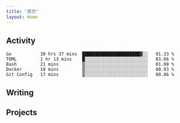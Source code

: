 ```yaml
---
title: "首页"
layout: Home
---
```


## Activity
<!--START_SECTION:waka-->
```text
Go           30 hrs 37 mins  ██████████████████████▓░░   91.33 % 
TOML         1 hr 13 mins    █░░░░░░░░░░░░░░░░░░░░░░░░   03.66 % 
Bash         21 mins         ▒░░░░░░░░░░░░░░░░░░░░░░░░   01.08 % 
Docker       18 mins         ▒░░░░░░░░░░░░░░░░░░░░░░░░   00.93 % 
Git Config   17 mins         ▒░░░░░░░░░░░░░░░░░░░░░░░░   00.86 % 
```
<!--END_SECTION:waka-->

## Writing
<PindedPosts />

## Projects
<Projects />
